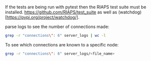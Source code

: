 If the tests are being run with pytest then the RIAPS test suite must be installed.
https://github.com/RIAPS/test_suite
as well as (watchdog)[https://pypi.org/project/watchdog/].

parse logs to see the number of connections made:
```bash
grep -r "connections\": 6" server_logs | wc -l
```

To see which connections are known to a specific node:
```bash
grep -r "connections\": 6" server_logs/<file_name>
```

